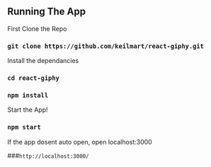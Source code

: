 ## Running The App

First Clone the Repo

### `git clone https://github.com/keilmart/react-giphy.git`


Install the dependancies

### `cd react-giphy`
### `npm install`


Start the App!

### `npm start`


If the app dosent auto open, open localhost:3000

###`http://localhost:3000/`


